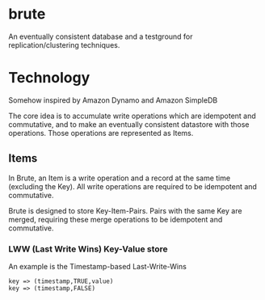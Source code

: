 # brute

An eventually consistent database and a testground for replication/clustering techniques.

# Technology

Somehow inspired by Amazon Dynamo and Amazon SimpleDB

The core idea is to accumulate write operations which are idempotent and commutative,
and to make an eventually consistent datastore with those operations. Those operations
are represented as Items.

## Items

In Brute, an Item is a write operation and a record at the same time (excluding
the Key). All write operations are required to be idempotent and commutative.

Brute is designed to store Key-Item-Pairs. Pairs with the same Key are merged,
requiring these merge operations to be idempotent and commutative.

### LWW (Last Write Wins) Key-Value store

An example is the Timestamp-based Last-Write-Wins

```
key => (timestamp,TRUE,value)
key => (timestamp,FALSE)

```

